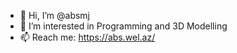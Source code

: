 - 👋 Hi, I’m @absmj
- 👀 I’m interested in Programming and 3D Modelling
- 📫 Reach me:  https://abs.wel.az/

<!---
absmj/absmj is a ✨ special ✨ repository because its `README.md` (this file) appears on your GitHub profile.
You can click the Preview link to take a look at your changes.
--->
